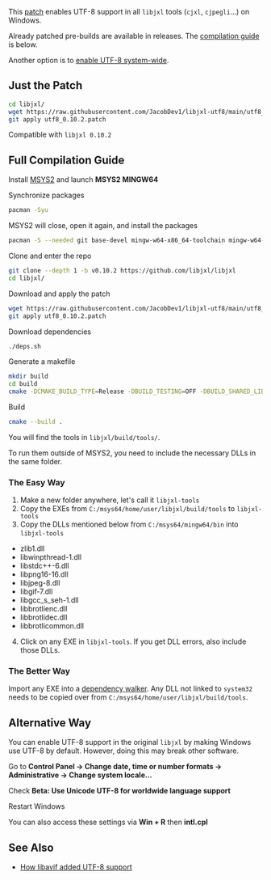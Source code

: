 This [patch](#just-the-patch) enables UTF-8 support in all `libjxl` tools (`cjxl`, `cjpegli`...) on Windows.

Already patched pre-builds are available in releases. The [compilation guide](#full-compilation-guide) is below.

Another option is to [enable UTF-8 system-wide](#alternative-way).

## Just the Patch

```bash
cd libjxl/
wget https://raw.githubusercontent.com/JacobDev1/libjxl-utf8/main/utf8_0.10.2.patch
git apply utf8_0.10.2.patch
```

Compatible with `libjxl 0.10.2`

## Full Compilation Guide

Install [MSYS2](https://msys2.org) and launch **MSYS2 MINGW64**

Synchronize packages

```bash
pacman -Syu
```

MSYS2 will close, open it again, and install the packages

```bash
pacman -S --needed git base-devel mingw-w64-x86_64-toolchain mingw-w64-x86_64-cmake mingw-w64-x86_64-ninja mingw-w64-x86_64-gtest mingw-w64-x86_64-giflib mingw-w64-x86_64-libpng mingw-w64-x86_64-libjpeg-turbo
```

Clone and enter the repo

```bash
git clone --depth 1 -b v0.10.2 https://github.com/libjxl/libjxl
cd libjxl/
```

Download and apply the patch

```bash
wget https://raw.githubusercontent.com/JacobDev1/libjxl-utf8/main/utf8_0.10.2.patch
git apply utf8_0.10.2.patch
```

Download dependencies

```bash
./deps.sh
```

Generate a makefile

```bash
mkdir build
cd build
cmake -DCMAKE_BUILD_TYPE=Release -DBUILD_TESTING=OFF -DBUILD_SHARED_LIBS=OFF -DJPEGXL_ENABLE_BENCHMARK=OFF -DJPEGXL_ENABLE_PLUGINS=ON -DJPEGXL_ENABLE_MANPAGES=OFF -DJPEGXL_FORCE_SYSTEM_BROTLI=ON -DJPEGXL_FORCE_SYSTEM_GTEST=ON ..
```

Build

```bash
cmake --build .
```

You will find the tools in `libjxl/build/tools/`.

To run them outside of MSYS2, you need to include the necessary DLLs in the same folder.

### The Easy Way

1. Make a new folder anywhere, let's call it `libjxl-tools`
2. Copy the EXEs from `C:/msys64/home/user/libjxl/build/tools` to `libjxl-tools`
3. Copy the DLLs mentioned below from `C:/msys64/mingw64/bin` into `libjxl-tools`

- zlib1.dll
- libwinpthread-1.dll
- libstdc++-6.dll
- libpng16-16.dll
- libjpeg-8.dll
- libgif-7.dll
- libgcc_s_seh-1.dll
- libbrotlienc.dll
- libbrotlidec.dll
- libbrotlicommon.dll

4. Click on any EXE in `libjxl-tools`. If you get DLL errors, also include those DLLs.

### The Better Way

Import any EXE into a [dependency walker](https://github.com/lucasg/Dependencies). Any DLL not linked to `system32` needs to be copied over from `C:/msys64/home/user/libjxl/build/tools`.

## Alternative Way

You can enable UTF-8 support in the original `libjxl` by making Windows use UTF-8 by default. However, doing this may break other software.

Go to **Control Panel -> Change date, time or number formats -> Administrative -> Change system locale...**

Check **Beta: Use Unicode UTF-8 for worldwide language support**

Restart Windows

You can also access these settings via **Win + R** then **intl.cpl**

## See Also

- [How libavif added UTF-8 support](https://github.com/AOMediaCodec/libavif/commit/3ec01cefd1ddd266a622d5e114a0888581b68f4a)